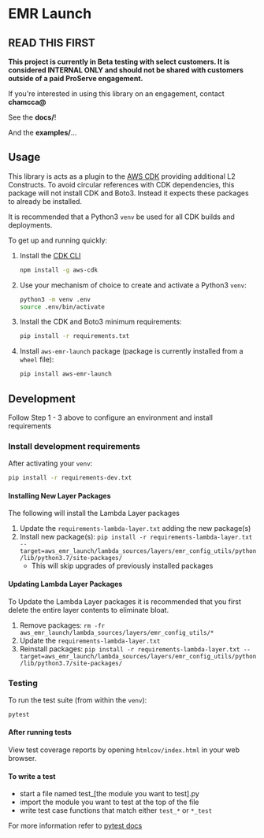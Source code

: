 # EMR Launch

## READ THIS FIRST
__This project is currently in Beta testing with select customers. 
It is considered INTERNAL ONLY and should not be shared with customers outside of a paid ProServe engagement.__

If you're interested in using this library on an engagement, contact __chamcca@__  

See the __docs/__!

And the __examples/__...


## Usage
This library is acts as a plugin to the [AWS CDK](https://aws.amazon.com/cdk/) providing additional L2 Constructs. 
To avoid circular references with CDK dependencies, this package will not install CDK and Boto3. Instead it expects 
these packages to already be installed. 

It is recommended that a Python3 `venv` be used for all CDK builds and deployments.

To get up and running quickly:

1. Install the [CDK CLI](https://docs.aws.amazon.com/cdk/latest/guide/getting_started.html)
   ```bash
   npm install -g aws-cdk
   ```

2. Use your mechanism of choice to create and activate a Python3 `venv`:
   ```bash
   python3 -m venv .env
   source .env/bin/activate
   ```

3. Install the CDK and Boto3 minimum requirements:
   ```bash
   pip install -r requirements.txt
   ```

4. Install `aws-emr-launch` package (package is currently installed from a `wheel` file):
   ```bash
   pip install aws-emr-launch
   ```


## Development
Follow Step 1 - 3 above to configure an environment and install requirements

### Install development requirements
After activating your `venv`:
```bash
pip install -r requirements-dev.txt
```

#### Installing New Layer Packages
The following will install the Lambda Layer packages 
1. Update the `requirements-lambda-layer.txt` adding the new package(s)
2. Install new package(s): `pip install -r requirements-lambda-layer.txt --target=aws_emr_launch/lambda_sources/layers/emr_config_utils/python/lib/python3.7/site-packages/`
   - This will skip upgrades of previously installed packages

#### Updating Lambda Layer Packages
To Update the Lambda Layer packages it is recommended that you first delete the entire layer contents to eliminate bloat.
1. Remove packages: `rm -fr aws_emr_launch/lambda_sources/layers/emr_config_utils/*`
2. Update the `requirements-lambda-layer.txt`
3. Reinstall packages: `pip install -r requirements-lambda-layer.txt --target=aws_emr_launch/lambda_sources/layers/emr_config_utils/python/lib/python3.7/site-packages/`


### Testing
To run the test suite (from within the `venv`):
```bash
pytest
```

#### After running tests
View test coverage reports by opening `htmlcov/index.html` in your web browser.

#### To write a test
* start a file named test_[the module you want to test].py
* import the module you want to test at the top of the file
* write test case functions that match either `test_*` or `*_test`

For more information refer to [pytest docs](https://docs.pytest.org/en/latest/getting-started.html)
